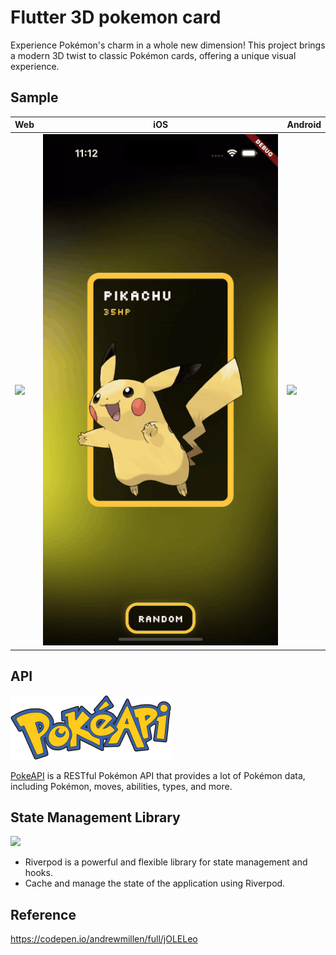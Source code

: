 # Flutter 3D pokemon card

Experience Pokémon's charm in a whole new dimension! This project brings a modern 3D twist to classic Pokémon cards, offering a unique visual experience.

## Sample

|Web|iOS|Android|
|------|---|-----|
|![](./readme_asset/web.gif)|![](./readme_asset/iOS.gif)|![](./readme_asset/android.gif)|

## API

![](https://raw.githubusercontent.com/PokeAPI/media/master/logo/pokeapi_256.png)

[PokeAPI](https://pokeapi.co/) is a RESTful Pokémon API that provides a lot of Pokémon data, including Pokémon, moves, abilities, types, and more.

## State Management Library

<div>
    <img src="https://github.com/rrousselGit/riverpod/raw/master/resources/icon/Facebook%20Cover%20A.png?raw=true" width="50%">
</div>

- Riverpod is a powerful and flexible library for state management and hooks.
- Cache and manage the state of the application using Riverpod.

## Reference

https://codepen.io/andrewmillen/full/jOLELeo
